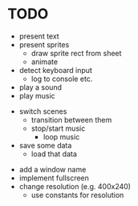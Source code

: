 # TODO

+ present text
+ present sprites
	+ draw sprite rect from sheet
	- animate
+ detect keyboard input
	- log to console etc.
+ play a sound
+ play music
- switch scenes
	- transition between them
	- stop/start music
		- loop music
- save some data
	- load that data

+ add a window name
+ implement fullscreen
+ change resolution (e.g. 400x240)
	- use constants for resolution
